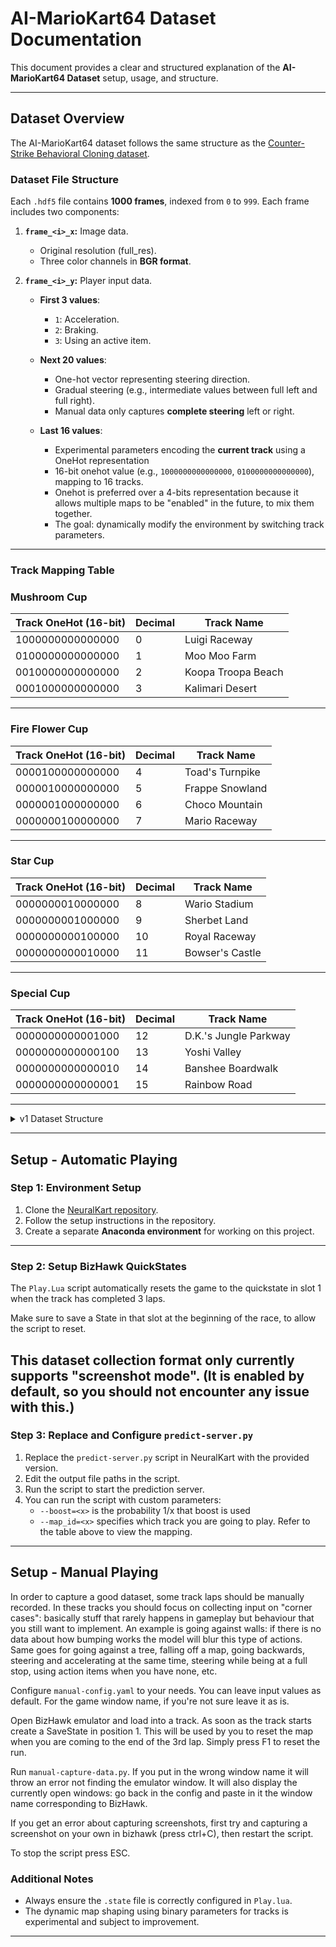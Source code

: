 # **AI-MarioKart64 Dataset Documentation**

This document provides a clear and structured explanation of the **AI-MarioKart64 Dataset** setup, usage, and structure.

---

## **Dataset Overview**
The AI-MarioKart64 dataset follows the same structure as the [Counter-Strike Behavioral Cloning dataset](https://github.com/TeaPearce/Counter-Strike_Behavioural_Cloning).  

### **Dataset File Structure**
Each `.hdf5` file contains **1000 frames**, indexed from `0` to `999`. Each frame includes two components:  

1. **`frame_<i>_x`:** Image data.  
    - Original resolution (full_res).  
    - Three color channels in **BGR format**.  

2. **`frame_<i>_y`:** Player input data.  
    - **First 3 values**:  
        - `1`: Acceleration.  
        - `2`: Braking.  
        - `3`: Using an active item.  

    - **Next 20 values**:  
        - One-hot vector representing steering direction.  
        - Gradual steering (e.g., intermediate values between full left and full right).  
        - Manual data only captures **complete steering** left or right.

    - **Last 16 values**:  
        - Experimental parameters encoding the **current track** using a OneHot representation
        - 16-bit onehot value (e.g., `1000000000000000`, `0100000000000000`), mapping to 16 tracks.
        - Onehot is preferred over a 4-bits representation because it allows multiple maps to be "enabled" in the future, to mix them together.
        - The goal: dynamically modify the environment by switching track parameters.  

---

### **Track Mapping Table**


### **Mushroom Cup**
| **Track OneHot (16-bit)**  | **Decimal** | **Track Name**        |
|---------------------------|-------------|-----------------------|
| 1000000000000000           | 0           | Luigi Raceway         |
| 0100000000000000           | 1           | Moo Moo Farm          |
| 0010000000000000           | 2           | Koopa Troopa Beach    |
| 0001000000000000           | 3           | Kalimari Desert       |

---

### **Fire Flower Cup**
| **Track OneHot (16-bit)**  | **Decimal** | **Track Name**        |
|---------------------------|-------------|-----------------------|
| 0000100000000000           | 4           | Toad's Turnpike       |
| 0000010000000000           | 5           | Frappe Snowland       |
| 0000001000000000           | 6           | Choco Mountain        |
| 0000000100000000           | 7           | Mario Raceway         |

---

### **Star Cup**
| **Track OneHot (16-bit)**  | **Decimal** | **Track Name**        |
|---------------------------|-------------|-----------------------|
| 0000000010000000           | 8           | Wario Stadium         |
| 0000000001000000           | 9           | Sherbet Land          |
| 0000000000100000           | 10          | Royal Raceway         |
| 0000000000010000           | 11          | Bowser's Castle       |

---

### **Special Cup**
| **Track OneHot (16-bit)**  | **Decimal** | **Track Name**        |
|---------------------------|-------------|-----------------------|
| 0000000000001000           | 12          | D.K.'s Jungle Parkway |
| 0000000000000100           | 13          | Yoshi Valley          |
| 0000000000000010           | 14          | Banshee Boardwalk     |
| 0000000000000001           | 15          | Rainbow Road          |

---

<details>
    <summary>v1 Dataset Structure</summary>

    In version 1 of the dataset, only **steering data** was captured.  

    - **`frame_<i>_y` structure**: A 20-length one-hot vector for steering direction.  
        - `[1, 0, 0, ..., 0]` → Steer Left (`-1.0`).  
        - `[0, ..., 0, 1]` → Steer Right (`1.0`).  
        - Intermediate positions represent **progressive steering** (e.g., no steer = `0` in the middle).  

</details>

---

## **Setup - Automatic Playing**

### **Step 1: Environment Setup**
1. Clone the [NeuralKart repository](https://github.com/rameshvarun/NeuralKart).  
2. Follow the setup instructions in the repository.  
3. Create a separate **Anaconda environment** for working on this project.  

---

### **Step 2: Setup BizHawk QuickStates**
The `Play.Lua` script automatically resets the game to the quickstate in slot 1 when the track has completed 3 laps.

Make sure to save a State in that slot at the beginning of the race, to allow the script to reset.

This dataset collection format only currently supports "screenshot mode". (It is enabled by default, so you should not encounter any issue with this.)
---

### **Step 3: Replace and Configure `predict-server.py`**
1. Replace the `predict-server.py` script in NeuralKart with the provided version.  
2. Edit the output file paths in the script.  
3. Run the script to start the prediction server.  
4. You can run the script with custom parameters: 
   - `--boost=<x>` is the probability 1/x that boost is used
   - `--map_id=<x>` specifies which track you are going to play. Refer to the table above to view the mapping.

---

## **Setup - Manual Playing**

In order to capture a good dataset, some track laps should be manually recorded. In these tracks you should focus on collecting input on "corner cases": basically stuff that rarely happens in gameplay but behaviour that you still want to implement. An example is going against walls: if there is no data about how bumping works the model will blur this type of actions. Same goes for going against a tree, falling off a map, going backwards, steering and accelerating at the same time, steering while being at a full stop, using action items when you have none, etc.

Configure `manual-config.yaml` to your needs. You can leave input values as default. For the game window name, if you're not sure leave it as is.

Open BizHawk emulator and load into a track. As soon as the track starts create a SaveState in position 1. This will be used by you to reset the map when you are coming to the end of the 3rd lap. Simply press F1 to reset the run.

Run `manual-capture-data.py`. If you put in the wrong window name it will throw an error not finding the emulator window. It will also display the currently open windows: go back in the config and paste in it the window name corresponding to BizHawk.

If you get an error about capturing screenshots, first try and capturing a screenshot on your own in bizhawk (press ctrl+C), then restart the script.

To stop the script press ESC.

### **Additional Notes**
- Always ensure the `.state` file is correctly configured in `Play.lua`.  
- The dynamic map shaping using binary parameters for tracks is experimental and subject to improvement.  

---

